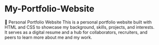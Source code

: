 # My-Portfolio-Website
💼 Personal Portfolio Website  This is a personal portfolio website built with HTML and CSS to showcase my background, skills, projects, and interests. It serves as a digital resume and a hub for collaborators, recruiters, and peers to learn more about me and my work.
